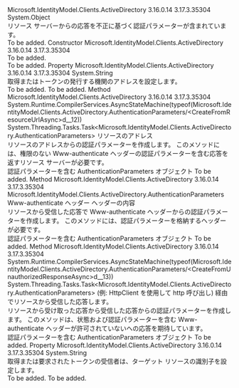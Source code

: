 <Type Name="AuthenticationParameters" FullName="Microsoft.IdentityModel.Clients.ActiveDirectory.AuthenticationParameters">
  <TypeSignature Language="C#" Value="public sealed class AuthenticationParameters" />
  <TypeSignature Language="ILAsm" Value=".class public auto ansi sealed beforefieldinit AuthenticationParameters extends System.Object" />
  <TypeSignature Language="DocId" Value="T:Microsoft.IdentityModel.Clients.ActiveDirectory.AuthenticationParameters" />
  <TypeSignature Language="VB.NET" Value="Public NotInheritable Class AuthenticationParameters" />
  <TypeSignature Language="F#" Value="type AuthenticationParameters = class" />
  <AssemblyInfo>
    <AssemblyName>Microsoft.IdentityModel.Clients.ActiveDirectory</AssemblyName>
    <AssemblyVersion>3.16.0.14</AssemblyVersion>
    <AssemblyVersion>3.17.3.35304</AssemblyVersion>
  </AssemblyInfo>
  <Base>
    <BaseTypeName>System.Object</BaseTypeName>
  </Base>
  <Interfaces />
  <Docs>
    <summary>
            リソース サーバーからの応答を不正に基づく認証パラメーターが含まれています。
            </summary>
    <remarks>To be added.</remarks>
  </Docs>
  <Members>
    <Member MemberName=".ctor">
      <MemberSignature Language="C#" Value="public AuthenticationParameters ();" />
      <MemberSignature Language="ILAsm" Value=".method public hidebysig specialname rtspecialname instance void .ctor() cil managed" />
      <MemberSignature Language="DocId" Value="M:Microsoft.IdentityModel.Clients.ActiveDirectory.AuthenticationParameters.#ctor" />
      <MemberSignature Language="VB.NET" Value="Public Sub New ()" />
      <MemberType>Constructor</MemberType>
      <AssemblyInfo>
        <AssemblyName>Microsoft.IdentityModel.Clients.ActiveDirectory</AssemblyName>
        <AssemblyVersion>3.16.0.14</AssemblyVersion>
        <AssemblyVersion>3.17.3.35304</AssemblyVersion>
      </AssemblyInfo>
      <Parameters />
      <Docs>
        <summary>To be added.</summary>
        <remarks>To be added.</remarks>
      </Docs>
    </Member>
    <Member MemberName="Authority">
      <MemberSignature Language="C#" Value="public string Authority { get; set; }" />
      <MemberSignature Language="ILAsm" Value=".property instance string Authority" />
      <MemberSignature Language="DocId" Value="P:Microsoft.IdentityModel.Clients.ActiveDirectory.AuthenticationParameters.Authority" />
      <MemberSignature Language="VB.NET" Value="Public Property Authority As String" />
      <MemberSignature Language="F#" Value="member this.Authority : string with get, set" Usage="Microsoft.IdentityModel.Clients.ActiveDirectory.AuthenticationParameters.Authority" />
      <MemberType>Property</MemberType>
      <AssemblyInfo>
        <AssemblyName>Microsoft.IdentityModel.Clients.ActiveDirectory</AssemblyName>
        <AssemblyVersion>3.16.0.14</AssemblyVersion>
        <AssemblyVersion>3.17.3.35304</AssemblyVersion>
      </AssemblyInfo>
      <ReturnValue>
        <ReturnType>System.String</ReturnType>
      </ReturnValue>
      <Docs>
        <summary>
            取得またはトークンの発行する機関のアドレスを設定します。
            </summary>
        <value>To be added.</value>
        <remarks>To be added.</remarks>
      </Docs>
    </Member>
    <Member MemberName="CreateFromResourceUrlAsync">
      <MemberSignature Language="C#" Value="public static System.Threading.Tasks.Task&lt;Microsoft.IdentityModel.Clients.ActiveDirectory.AuthenticationParameters&gt; CreateFromResourceUrlAsync (Uri resourceUrl);" />
      <MemberSignature Language="ILAsm" Value=".method public static hidebysig class System.Threading.Tasks.Task`1&lt;class Microsoft.IdentityModel.Clients.ActiveDirectory.AuthenticationParameters&gt; CreateFromResourceUrlAsync(class System.Uri resourceUrl) cil managed" />
      <MemberSignature Language="DocId" Value="M:Microsoft.IdentityModel.Clients.ActiveDirectory.AuthenticationParameters.CreateFromResourceUrlAsync(System.Uri)" />
      <MemberSignature Language="VB.NET" Value="Public Shared Function CreateFromResourceUrlAsync (resourceUrl As Uri) As Task(Of AuthenticationParameters)" />
      <MemberSignature Language="F#" Value="static member CreateFromResourceUrlAsync : Uri -&gt; System.Threading.Tasks.Task&lt;Microsoft.IdentityModel.Clients.ActiveDirectory.AuthenticationParameters&gt;" Usage="Microsoft.IdentityModel.Clients.ActiveDirectory.AuthenticationParameters.CreateFromResourceUrlAsync resourceUrl" />
      <MemberType>Method</MemberType>
      <AssemblyInfo>
        <AssemblyName>Microsoft.IdentityModel.Clients.ActiveDirectory</AssemblyName>
        <AssemblyVersion>3.16.0.14</AssemblyVersion>
        <AssemblyVersion>3.17.3.35304</AssemblyVersion>
      </AssemblyInfo>
      <Attributes>
        <Attribute>
          <AttributeName>System.Runtime.CompilerServices.AsyncStateMachine(typeof(Microsoft.IdentityModel.Clients.ActiveDirectory.AuthenticationParameters/&lt;CreateFromResourceUrlAsync&gt;d__12))</AttributeName>
        </Attribute>
      </Attributes>
      <ReturnValue>
        <ReturnType>System.Threading.Tasks.Task&lt;Microsoft.IdentityModel.Clients.ActiveDirectory.AuthenticationParameters&gt;</ReturnType>
      </ReturnValue>
      <Parameters>
        <Parameter Name="resourceUrl" Type="System.Uri" />
      </Parameters>
      <Docs>
        <param name="resourceUrl">リソースのアドレス</param>
        <summary>
            リソースのアドレスからの認証パラメーターを作成します。 このメソッドには、権限のない Www-authenticate ヘッダーの認証パラメーターを含む応答を返すリソース サーバーが必要です。
            </summary>
        <returns>認証パラメーターを含む AuthenticationParameters オブジェクト</returns>
        <remarks>To be added.</remarks>
      </Docs>
    </Member>
    <Member MemberName="CreateFromResponseAuthenticateHeader">
      <MemberSignature Language="C#" Value="public static Microsoft.IdentityModel.Clients.ActiveDirectory.AuthenticationParameters CreateFromResponseAuthenticateHeader (string authenticateHeader);" />
      <MemberSignature Language="ILAsm" Value=".method public static hidebysig class Microsoft.IdentityModel.Clients.ActiveDirectory.AuthenticationParameters CreateFromResponseAuthenticateHeader(string authenticateHeader) cil managed" />
      <MemberSignature Language="DocId" Value="M:Microsoft.IdentityModel.Clients.ActiveDirectory.AuthenticationParameters.CreateFromResponseAuthenticateHeader(System.String)" />
      <MemberSignature Language="VB.NET" Value="Public Shared Function CreateFromResponseAuthenticateHeader (authenticateHeader As String) As AuthenticationParameters" />
      <MemberSignature Language="F#" Value="static member CreateFromResponseAuthenticateHeader : string -&gt; Microsoft.IdentityModel.Clients.ActiveDirectory.AuthenticationParameters" Usage="Microsoft.IdentityModel.Clients.ActiveDirectory.AuthenticationParameters.CreateFromResponseAuthenticateHeader authenticateHeader" />
      <MemberType>Method</MemberType>
      <AssemblyInfo>
        <AssemblyName>Microsoft.IdentityModel.Clients.ActiveDirectory</AssemblyName>
        <AssemblyVersion>3.16.0.14</AssemblyVersion>
        <AssemblyVersion>3.17.3.35304</AssemblyVersion>
      </AssemblyInfo>
      <ReturnValue>
        <ReturnType>Microsoft.IdentityModel.Clients.ActiveDirectory.AuthenticationParameters</ReturnType>
      </ReturnValue>
      <Parameters>
        <Parameter Name="authenticateHeader" Type="System.String" />
      </Parameters>
      <Docs>
        <param name="authenticateHeader">Www-authenticate ヘッダー ヘッダーの内容</param>
        <summary>
            リソースから受信した応答で Www-authenticate ヘッダーからの認証パラメーターを作成します。 このメソッドには、認証パラメーターを格納するヘッダーが必要です。
            </summary>
        <returns>認証パラメーターを含む AuthenticationParameters オブジェクト</returns>
        <remarks>To be added.</remarks>
      </Docs>
    </Member>
    <Member MemberName="CreateFromUnauthorizedResponseAsync">
      <MemberSignature Language="C#" Value="public static System.Threading.Tasks.Task&lt;Microsoft.IdentityModel.Clients.ActiveDirectory.AuthenticationParameters&gt; CreateFromUnauthorizedResponseAsync (System.Net.Http.HttpResponseMessage responseMessage);" />
      <MemberSignature Language="ILAsm" Value=".method public static hidebysig class System.Threading.Tasks.Task`1&lt;class Microsoft.IdentityModel.Clients.ActiveDirectory.AuthenticationParameters&gt; CreateFromUnauthorizedResponseAsync(class System.Net.Http.HttpResponseMessage responseMessage) cil managed" />
      <MemberSignature Language="DocId" Value="M:Microsoft.IdentityModel.Clients.ActiveDirectory.AuthenticationParameters.CreateFromUnauthorizedResponseAsync(System.Net.Http.HttpResponseMessage)" />
      <MemberSignature Language="VB.NET" Value="Public Shared Function CreateFromUnauthorizedResponseAsync (responseMessage As HttpResponseMessage) As Task(Of AuthenticationParameters)" />
      <MemberSignature Language="F#" Value="static member CreateFromUnauthorizedResponseAsync : System.Net.Http.HttpResponseMessage -&gt; System.Threading.Tasks.Task&lt;Microsoft.IdentityModel.Clients.ActiveDirectory.AuthenticationParameters&gt;" Usage="Microsoft.IdentityModel.Clients.ActiveDirectory.AuthenticationParameters.CreateFromUnauthorizedResponseAsync responseMessage" />
      <MemberType>Method</MemberType>
      <AssemblyInfo>
        <AssemblyName>Microsoft.IdentityModel.Clients.ActiveDirectory</AssemblyName>
        <AssemblyVersion>3.16.0.14</AssemblyVersion>
        <AssemblyVersion>3.17.3.35304</AssemblyVersion>
      </AssemblyInfo>
      <Attributes>
        <Attribute>
          <AttributeName>System.Runtime.CompilerServices.AsyncStateMachine(typeof(Microsoft.IdentityModel.Clients.ActiveDirectory.AuthenticationParameters/&lt;CreateFromUnauthorizedResponseAsync&gt;d__13))</AttributeName>
        </Attribute>
      </Attributes>
      <ReturnValue>
        <ReturnType>System.Threading.Tasks.Task&lt;Microsoft.IdentityModel.Clients.ActiveDirectory.AuthenticationParameters&gt;</ReturnType>
      </ReturnValue>
      <Parameters>
        <Parameter Name="responseMessage" Type="System.Net.Http.HttpResponseMessage" />
      </Parameters>
      <Docs>
        <param name="responseMessage">(例: HttpClient を使用して http 呼び出し) 経由でリソースから受信した応答します。</param>
        <summary>
            リソースから受け取った応答から受信した応答からの認証パラメーターを作成します。 このメソッドは、状態および認証パラメーターを含む Www-authenticate ヘッダーが許可されていないへの応答を期待しています。</summary>
        <returns>認証パラメーターを含む AuthenticationParameters オブジェクト</returns>
        <remarks>To be added.</remarks>
      </Docs>
    </Member>
    <Member MemberName="Resource">
      <MemberSignature Language="C#" Value="public string Resource { get; set; }" />
      <MemberSignature Language="ILAsm" Value=".property instance string Resource" />
      <MemberSignature Language="DocId" Value="P:Microsoft.IdentityModel.Clients.ActiveDirectory.AuthenticationParameters.Resource" />
      <MemberSignature Language="VB.NET" Value="Public Property Resource As String" />
      <MemberSignature Language="F#" Value="member this.Resource : string with get, set" Usage="Microsoft.IdentityModel.Clients.ActiveDirectory.AuthenticationParameters.Resource" />
      <MemberType>Property</MemberType>
      <AssemblyInfo>
        <AssemblyName>Microsoft.IdentityModel.Clients.ActiveDirectory</AssemblyName>
        <AssemblyVersion>3.16.0.14</AssemblyVersion>
        <AssemblyVersion>3.17.3.35304</AssemblyVersion>
      </AssemblyInfo>
      <ReturnValue>
        <ReturnType>System.String</ReturnType>
      </ReturnValue>
      <Docs>
        <summary>
            取得または要求されたトークンの受信者は、ターゲット リソースの識別子を設定します。
            </summary>
        <value>To be added.</value>
        <remarks>To be added.</remarks>
      </Docs>
    </Member>
  </Members>
</Type>